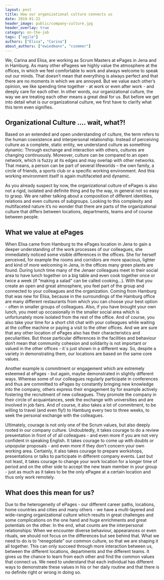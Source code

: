 ```yaml
---
layout: post
title: How our organizational culture connects us
date: 2019-01-22
header_image: public/company-culture.jpg
header_overlay: true
category: on-the-job
tags: ["agile"]
authors: ["Elisa", "Carina"]
about_authors: ["ewiedmann", "csommer"]
---
```


We, Carina and Elisa, are working as Scrum Masters at ePages in Jena and in Hamburg.
As many other ePagees we highly value the atmosphere at the offices, in which we feel comfortable to work and always welcome to speak out our minds.
That doesn’t mean that everything is always perfect and that there are no moments in which we are annoyed.
But we value each other’s opinion, we like spending time together - at work or even after work - and deeply care for each other.
In other words, our organizational culture, the way we are treating each other means a great deal for us.
But before we get into detail what is our organizational culture, we first have to clarify what this term even signifies.

## Organizational Culture …. wait, what?!

Based on an extended and open understanding of culture, the term refers to the human coexistence and interpersonal relationship.
Instead of perceiving culture as a complete, static entity, we understand culture as something dynamic: Through exchange and interaction with others, cultures are changing continuously.
Moreover, culture can be compared to an open network, which is fuzzy at its edges and may overlap with other networks.
That means, a person can be part of several lifeworlds – the own family, a circle of friends, a sports club or a specific working environment.
And this working environment itself is again multifaceted and dynamic.

As you already suspect by now, the organizational culture of ePages is also not a rigid, isolated and definite thing and by the way, in general not so easy to grasp.
We are rather talking about a composition of different identities, relations and even cultures of subgroups.
Looking to this complexity and multifaceted nature it’s no wonder that there are parts of the organizational culture that differs between locations, departments, teams and of course between people.

## What we value at ePages

When Elisa came from Hamburg to the ePages location in Jena to gain a deeper understanding of the work processes of our colleagues, she immediately noticed some visible differences in the offices.
She for herself perceived, for example the rooms and corridors are more spacious, lighter and kind of more welcoming in Jena, in the offices many green plants are found.
During lunch time many of the Jenaer colleagues meet in their social area to have lunch together on a big table and even cook together once or twice a week (if “making a salad” can be called cooking…).
With that you create an open and great atmosphere, you feel part of the group and connected to your colleagues and the organization.
Coming from Hamburg that was new for Elisa, because in the surroundings of the Hamburg office are many different restaurants from which you can choose your best option - often in smaller groups of colleagues.
Also, if you have brought your own lunch, you meet up occasionally in the smaller social area which is unfortunately more isolated from the rest of the office.
And of course, you also take your time for a short chit chat with your colleagues while waiting at the coffee machine or paying a visit to the other offices.
And we are sure that any other location of ePages also has their characteristics and peculiarities.
But those particular differences in the facilities and behaviour don‘t mean that community cohesion and solidarity is not important or valued in the other offices - itˋs just shown in a different way.
So, despite a variety in demonstrating them, our locations are based on the same core values.

Another example is commitment or engagement which are extremely esteemed at ePages - but again, maybe demonstrated in slightly different ways.
Whereas some of our colleagues regularly participate in conferences and thus are committed to ePages by constantly bringing new knowledge into the company, others express their engagement by for example actively fostering the recruitment of new colleagues.
They promote the company in their circle of acquaintances, seek the exchange with universities and are involved in job fairs.
And of course, it also takes a lot of commitment, to be willing to travel (and even fly!) to Hamburg every two to three weeks, to seek the personal exchange with the colleagues.

Ultimately, courage is not only one of the Scrum values, but also deeply rooted in our company culture.
Undoubtedly, it takes courage to do a review presentation in front of of all colleagues - and even more if you are not very confident in speaking English.
It takes courage to come up with doubts or unpopular proposals - and even more if they don’t concern your own working area.
Certainly, it also takes courage to prepare workshops, presentations or talks to participate in different company events.
Last but not least, it takes courage to change your work location for a longer time of period and on the other side to accept the new team member in your group - just as much as it takes to be the only ePagee at a certain location and thus only work remotely.

## What does this mean for us?

Due to the heterogeneity of ePages - our different career paths, locations, home countries and cities and many others - we have a multi-layered and wide-ranging organizational culture which results in great challenges and some complications on the one hand and huge enrichments and great potentials on the other.
In the end, what counts are the interpersonal relationships: When we encounter diverse behaviour, appearances or even rituals, we should not focus on the differences but see behind that.
What we need to do is to “renegotiate” our common culture, so that we are shaping it all together.
This can only succeed through more interaction between us, between the different locations, departments and the different teams.
It gives us the chance to learn from each other and find the common values that connect us.
We need to understand that each individual has different ways to demonstrate these values in his or her daily routine and that there is no definite right or wrong in doing so.

